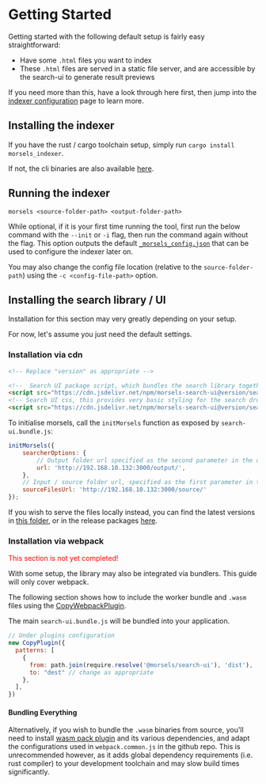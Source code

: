 # Getting Started

Getting started with the following default setup is fairly easy straightforward:
- Have some `.html` files you want to index
- These `.html` files are served in a static file server, and are accessible by the search-ui to generate result previews

If you need more than this, have a look through here first, then jump into the [indexer configuration](indexing_configuration.md) page to learn more.

## Installing the indexer

If you have the rust / cargo toolchain setup, simply run `cargo install morsels_indexer`.

If not, the cli binaries are also available [here](https://github.com/ang-zeyu/morsels/releases).


## Running the indexer

```
morsels <source-folder-path> <output-folder-path>
```

While optional, if it is your first time running the tool, first run the below command with the `--init` or `-i` flag, then run the command again without the flag.
This option outputs the default [`_morsels_config.json`](./indexing_configuration.md) that can be used to configure the indexer later on.

You may also change the config file location (relative to the `source-folder-path`) using the `-c <config-file-path>` option.


## Installing the search library / UI

Installation for this section may very greatly depending on your setup.

For now, let's assume you just need the default settings.

### Installation via cdn

```html
<!-- Replace "version" as appropriate -->

<!--  Search UI package script, which bundles the search library together with it -->
<script src="https://cdn.jsdelivr.net/npm/morsels-search-ui@version/search-ui.bundle.js"></script>
<!-- Search UI css, this provides very basic styling for the search dropdown, and can be omitted if desired -->
<script src="https://cdn.jsdelivr.net/npm/morsels-search-ui@version/search-ui.css"></script>
```

To initialise morsels, call the `initMorsels` function as exposed by `search-ui.bundle.js`:

```js
initMorsels({
    searcherOptions: {
        // Output folder url specified as the second parameter in the cli command
        url: 'http://192.168.10.132:3000/output/',
    },
    // Input / source folder url, specified as the first parameter in the cli command
    sourceFilesUrl: 'http://192.168.10.132:3000/source/'
});
```

If you wish to serve the files locally instead, you can find the latest versions in [this folder](https://github.com/ang-zeyu/morsels/tree/main/packages/search-ui/dist), or in the release packages [here](https://github.com/ang-zeyu/morsels/releases).

### Installation via webpack

<p style="color: red;">This section is not yet completed!</p>

With some setup, the library may also be integrated via bundlers. This guide will only cover webpack.

The following section shows how to include the worker bundle and `.wasm` files using the [CopyWebpackPlugin](https://webpack.js.org/plugins/copy-webpack-plugin/).

The main `search-ui.bundle.js` will be bundled into your application.

```js
// Under plugins configuration
new CopyPlugin({
  patterns: [
    {
      from: path.join(require.resolve('@morsels/search-ui'), 'dist'),
      to: "dest" // change as appropriate
    },
  ],
})
```

#### Bundling Everything

Alternatively, if you wish to bundle the `.wasm` binaries from source, you'll need to install [wasm pack plugin](https://github.com/wasm-tool/wasm-pack-plugin) and its various dependencies, and adapt the configurations used in `webpack.common.js` in the github repo. This is unrecommended however, as it adds global dependency requirements (i.e. rust compiler) to your development toolchain and may slow build times significantly.
